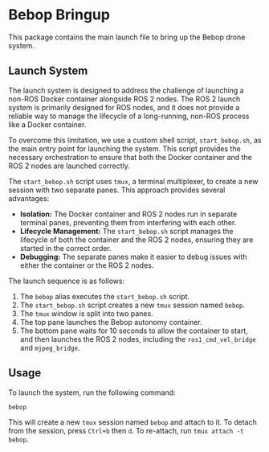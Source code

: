 # Bebop Bringup

This package contains the main launch file to bring up the Bebop drone system.

## Launch System

The launch system is designed to address the challenge of launching a non-ROS Docker container alongside ROS 2 nodes. The ROS 2 launch system is primarily designed for ROS nodes, and it does not provide a reliable way to manage the lifecycle of a long-running, non-ROS process like a Docker container.

To overcome this limitation, we use a custom shell script, `start_bebop.sh`, as the main entry point for launching the system. This script provides the necessary orchestration to ensure that both the Docker container and the ROS 2 nodes are launched correctly.

The `start_bebop.sh` script uses `tmux`, a terminal multiplexer, to create a new session with two separate panes. This approach provides several advantages:

*   **Isolation:** The Docker container and ROS 2 nodes run in separate terminal panes, preventing them from interfering with each other.
*   **Lifecycle Management:** The `start_bebop.sh` script manages the lifecycle of both the container and the ROS 2 nodes, ensuring they are started in the correct order.
*   **Debugging:** The separate panes make it easier to debug issues with either the container or the ROS 2 nodes.

The launch sequence is as follows:

1.  The `bebop` alias executes the `start_bebop.sh` script.
2.  The `start_bebop.sh` script creates a new `tmux` session named `bebop`.
3.  The `tmux` window is split into two panes.
4.  The top pane launches the Bebop autonomy container.
5.  The bottom pane waits for 10 seconds to allow the container to start, and then launches the ROS 2 nodes, including the `ros1_cmd_vel_bridge` and `mjpeg_bridge`.

## Usage

To launch the system, run the following command:

```bash
bebop
```

This will create a new `tmux` session named `bebop` and attach to it. To detach from the session, press `Ctrl+b` then `d`. To re-attach, run `tmux attach -t bebop`.